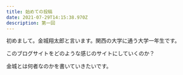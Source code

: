 ```yaml
---
title: 始めての投稿
date: 2021-07-29T14:15:38.970Z
description: 第一回
---
```

初めまして。金城翔太郎と言います。関西の大学に通う大学一年生です。

このブログサイトをどのような感じのサイトにしていくのか？

金城とは何者なのかを書いていきたいです。